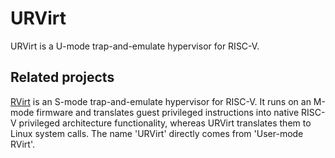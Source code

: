 # URVirt

URVirt is a U-mode trap-and-emulate hypervisor for RISC-V.

## Related projects

[RVirt][rvirt] is an S-mode trap-and-emulate hypervisor for RISC-V. It runs on an M-mode firmware and translates guest privileged instructions into native RISC-V privileged architecture functionality, whereas URVirt translates them to Linux system calls. The name 'URVirt' directly comes from 'User-mode RVirt'.

[rvirt]: https://github.com/mit-pdos/RVirt
